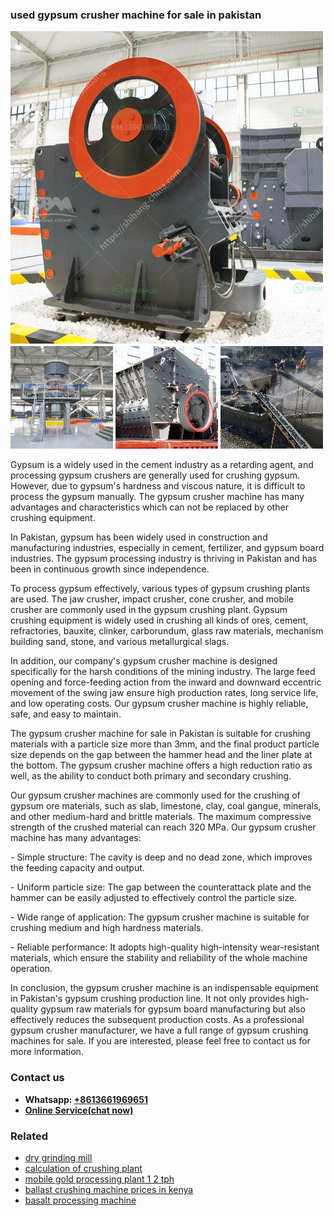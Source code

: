 <h3>used gypsum crusher machine for sale in pakistan</h3><img src='1708498492.jpg' alt=''><p>Gypsum is a widely used in the cement industry as a retarding agent, and processing gypsum crushers are generally used for crushing gypsum. However, due to gypsum's hardness and viscous nature, it is difficult to process the gypsum manually. The gypsum crusher machine has many advantages and characteristics which can not be replaced by other crushing equipment.</p><p>In Pakistan, gypsum has been widely used in construction and manufacturing industries, especially in cement, fertilizer, and gypsum board industries. The gypsum processing industry is thriving in Pakistan and has been in continuous growth since independence.</p><p>To process gypsum effectively, various types of gypsum crushing plants are used. The jaw crusher, impact crusher, cone crusher, and mobile crusher are commonly used in the gypsum crushing plant. Gypsum crushing equipment is widely used in crushing all kinds of ores, cement, refractories, bauxite, clinker, carborundum, glass raw materials, mechanism building sand, stone, and various metallurgical slags.</p><p>In addition, our company's gypsum crusher machine is designed specifically for the harsh conditions of the mining industry. The large feed opening and force-feeding action from the inward and downward eccentric movement of the swing jaw ensure high production rates, long service life, and low operating costs. Our gypsum crusher machine is highly reliable, safe, and easy to maintain.</p><p>The gypsum crusher machine for sale in Pakistan is suitable for crushing materials with a particle size more than 3mm, and the final product particle size depends on the gap between the hammer head and the liner plate at the bottom. The gypsum crusher machine offers a high reduction ratio as well, as the ability to conduct both primary and secondary crushing.</p><p>Our gypsum crusher machines are commonly used for the crushing of gypsum ore materials, such as slab, limestone, clay, coal gangue, minerals, and other medium-hard and brittle materials. The maximum compressive strength of the crushed material can reach 320 MPa. Our gypsum crusher machine has many advantages:</p><p>- Simple structure: The cavity is deep and no dead zone, which improves the feeding capacity and output.</p><p>- Uniform particle size: The gap between the counterattack plate and the hammer can be easily adjusted to effectively control the particle size.</p><p>- Wide range of application: The gypsum crusher machine is suitable for crushing medium and high hardness materials.</p><p>- Reliable performance: It adopts high-quality high-intensity wear-resistant materials, which ensure the stability and reliability of the whole machine operation.</p><p>In conclusion, the gypsum crusher machine is an indispensable equipment in Pakistan's gypsum crushing production line. It not only provides high-quality gypsum raw materials for gypsum board manufacturing but also effectively reduces the subsequent production costs. As a professional gypsum crusher manufacturer, we have a full range of gypsum crushing machines for sale. If you are interested, please feel free to contact us for more information.</p><h3>Contact us</h3><ul><li><strong>Whatsapp:&nbsp;<a href="https://wa.me/8613661969651">+8613661969651</a></strong></li><li><a href="https://swt.shibang-china.com/?git&amp;zhl&amp;used gypsum crusher machine for sale in pakistan"><strong>Online Service(chat now)</strong></a></li></ul><h3>Related</h3><ul><li><a href='dry grinding mill.md'>dry grinding mill</a></li><li><a href='calculation of crushing plant.md'>calculation of crushing plant</a></li><li><a href='mobile gold processing plant 1 2 tph.md'>mobile gold processing plant 1 2 tph</a></li><li><a href='ballast crushing machine prices in kenya.md'>ballast crushing machine prices in kenya</a></li><li><a href='basalt processing machine.md'>basalt processing machine</a></li></ul>